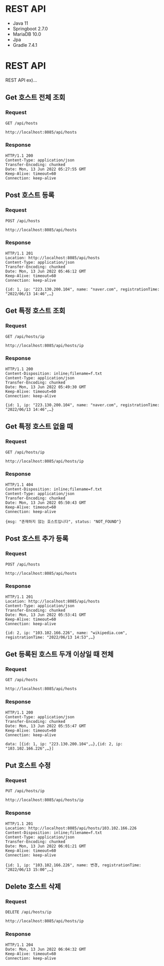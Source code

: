 # REST API
- Java 11
- Springboot 2.7.0
- MariaDB 10.0
- Jpa
- Gradle 7.4.1

# REST API

REST API ex)...

## Get 호스트 전체 조회

### Request

`GET /api/hosts`

    http://localhost:8085/api/hosts

### Response

    HTTP/1.1 200
    Content-Type: application/json
    Transfer-Encoding: chunked
    Date: Mon, 13 Jun 2022 05:27:55 GMT
    Keep-Alive: timeout=60
    Connection: keep-alive
    
## Post 호스트 등록

### Request

`POST /api/hosts`

    http://localhost:8085/api/hosts

### Response

    HTTP/1.1 201
    Location: http://localhost:8085/api/hosts
    Content-Type: application/json
    Transfer-Encoding: chunked
    Date: Mon, 13 Jun 2022 05:46:12 GMT
    Keep-Alive: timeout=60
    Connection: keep-alive

    {id: 1, ip: "223.130.200.104", name: "naver.com", registrationTime: "2022/06/13 14:46",…}
 
## Get 특정 호스트 조회

### Request

`GET /api/hosts/ip`

    http://localhost:8085/api/hosts/ip

### Response

    HTTP/1.1 200
    Content-Disposition: inline;filename=f.txt
    Content-Type: application/json
    Transfer-Encoding: chunked
    Date: Mon, 13 Jun 2022 05:49:30 GMT
    Keep-Alive: timeout=60
    Connection: keep-alive

    {id: 1, ip: "223.130.200.104", name: "naver.com", registrationTime: "2022/06/13 14:46",…}
    
## Get 특정 호스트 없을 때

### Request

`GET /api/hosts/ip`

    http://localhost:8085/api/hosts/ip
    
### Response

    HTTP/1.1 404
    Content-Disposition: inline;filename=f.txt
    Content-Type: application/json
    Transfer-Encoding: chunked
    Date: Mon, 13 Jun 2022 05:50:43 GMT
    Keep-Alive: timeout=60
    Connection: keep-alive

    {msg: "존재하지 않는 호스트입니다", status: "NOT_FOUND"}
    
## Post 호스트 추가 등록 

### Request

`POST /api/hosts`

    http://localhost:8085/api/hosts

### Response

    HTTP/1.1 201
    Location: http://localhost:8085/api/hosts
    Content-Type: application/json
    Transfer-Encoding: chunked
    Date: Mon, 13 Jun 2022 05:53:41 GMT
    Keep-Alive: timeout=60
    Connection: keep-alive

    {id: 2, ip: "103.102.166.226", name: "wikipedia.com", registrationTime: "2022/06/13 14:53",…}
    
## Get 등록된 호스트 두개 이상일 때 전체 

### Request

`GET /api/hosts`

    http://localhost:8085/api/hosts

### Response

    HTTP/1.1 200
    Content-Type: application/json
    Transfer-Encoding: chunked
    Date: Mon, 13 Jun 2022 05:55:47 GMT
    Keep-Alive: timeout=60
    Connection: keep-alive

    data: [{id: 1, ip: "223.130.200.104",…},{id: 2, ip: "103.102.166.226",…}]
    
## Put 호스트 수정

### Request

`PUT /api/hosts/ip`

    http://localhost:8085/api/hosts/ip

### Response

    HTTP/1.1 201
    Location: http://localhost:8085/api/hosts/103.102.166.226
    Content-Disposition: inline;filename=f.txt
    Content-Type: application/json
    Transfer-Encoding: chunked
    Date: Mon, 13 Jun 2022 06:01:21 GMT
    Keep-Alive: timeout=60
    Connection: keep-alive

    {id: 1, ip: "103.102.166.226", name: 변경, registrationTime: "2022/06/13 15:00",…}

## Delete 호스트 삭제

### Request

`DELETE /api/hosts/ip`

    http://localhost:8085/api/hosts/ip

### Response

    HTTP/1.1 204
    Date: Mon, 13 Jun 2022 06:04:32 GMT
    Keep-Alive: timeout=60
    Connection: keep-alive
